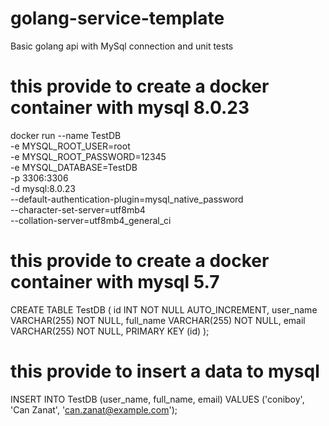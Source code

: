 # golang-service-template
Basic golang api with MySql connection and unit tests

# this provide to create a docker container with mysql 8.0.23
docker run --name TestDB \
-e MYSQL_ROOT_USER=root \
-e MYSQL_ROOT_PASSWORD=12345 \
-e MYSQL_DATABASE=TestDB \
-p 3306:3306 \
-d mysql:8.0.23 \
--default-authentication-plugin=mysql_native_password \
--character-set-server=utf8mb4 \
--collation-server=utf8mb4_general_ci

# this provide to create a docker container with mysql 5.7
CREATE TABLE TestDB (
id INT NOT NULL AUTO_INCREMENT,
user_name VARCHAR(255) NOT NULL,
full_name VARCHAR(255) NOT NULL,
email VARCHAR(255) NOT NULL,
PRIMARY KEY (id)
);

# this provide to insert a data to mysql
INSERT INTO TestDB (user_name, full_name, email)
VALUES ('coniboy', 'Can Zanat', 'can.zanat@example.com');